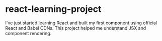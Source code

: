 # react-learning-project
I've just started learning React and built my first component using official React and Babel CDNs. This project helped me understand JSX and component rendering.
